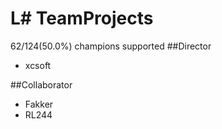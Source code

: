 # L# TeamProjects
62/124(50.0%) champions supported
##Director
+ xcsoft

##Collaborator
+ Fakker
+ RL244
